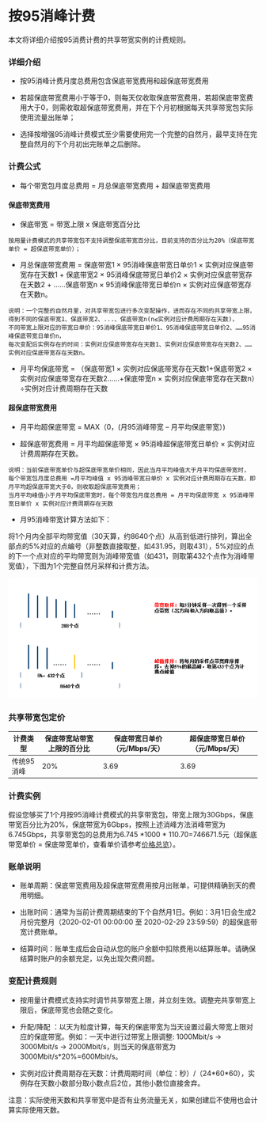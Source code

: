 # 按95消峰计费

本文将详细介绍按95消费计费的共享带宽实例的计费规则。

### 详细介绍

- 按95消峰计费月度总费用包含保底带宽费用和超保底带宽费用

- 若超保底带宽费用小于等于0，则每天仅收取保底带宽费用，若超保底带宽费用大于0，则需收取超保底带宽费用，并在下个月初根据每天共享带宽包实际使用流量出账单；

- 选择按增强95消峰计费模式至少需要使用完一个完整的自然月，最早支持在完整自然月的下个月初出完账单之后删除。

### 计费公式

- 每个带宽包月度总费用 = 月总保底带宽费用 + 超保底带宽费用


#### 保底带宽费用

- 保底带宽 = 带宽上限 x 保底带宽百分比
```
按用量计费模式的共享带宽包不支持调整保底带宽百分比，目前支持的百分比为20%（保底带宽单价 = 超保底带宽单价）；
```
- 月总保底带宽费用 = 保底带宽1 × 95消峰保底带宽日单价1 × 实例对应保底带宽存在天数1 + 保底带宽2 × 95消峰保底带宽日单价2 × 实例对应保底带宽存在天数2 + ……保底带宽n × 95消峰保底带宽日单价n × 实例对应保底带宽存在天数n。

```
说明：一个完整的自然月里，对共享带宽包进行多次变配操作，进而存在不同的共享带宽上限，得到不同的保底带宽1、保底带宽2、...、保底带宽n(n≤实例对应计费周期存在天数)，
不同带宽上限对应的带宽日单价：95消峰保底带宽日单价1、95消峰保底带宽日单价2、……95消峰保底带宽日单价n，
每次变配后实例存在的时间：实例对应保底带宽存在天数1、实例对应保底带宽存在天数2、……实例对应保底带宽存在天数n。

```

- 月平均保底带宽 = （保底带宽1 × 实例对应保底带宽存在天数1+保底带宽2 × 实例对应保底带宽存在天数2……+保底带宽n × 实例对应保底带宽存在天数n）÷实例对应计费周期存在天数


#### 超保底带宽费用

- 月平均超保底带宽 = MAX（0，(月95消峰带宽 – 月平均保底带宽）)

- 超保底带宽费用 = 月平均超保底带宽 × 95消峰超保底带宽日单价 × 实例对应计费周期存在天数。

```
说明：当前保底带宽单价与超保底带宽单价相同，因此当月平均峰值大于月平均保底带宽时，
每个带宽包月度总费用 =月平均峰值 x 95消峰带宽日单价 x 实例对应计费周期存在天数，即月平均超保底带宽大于0，则收取超保底带宽费用；
当月平均峰值小于月平均保底带宽时，每个带宽包月度总费用 = 月平均保底带宽 x 95消峰带宽日单价 x 实例对应计费周期存在天数
```


- 月95消峰带宽计算方法如下：

将1个月内全部平均带宽值（30天算，约8640个点）从高到低进行排列，算出全部点的5%对应的点编号（非整数直接取整，如431.95，则取431），5%对应的点的下一个点对应的平均带宽则为消峰带宽值（如431，则取第432个点作为消峰带宽值），下图为1个完整自然月采样和计费方法。


![img](../../../../../image/Networking/Shared-Bandwidth-Package/95-peak-elimination.png)


### 共享带宽包定价

| 计费类型   | 保底带宽站带宽上限的百分比 | 保底带宽日单价（元/Mbps/天） |  超保底带宽日单价（元/Mbps/天） |
| ---------- | -------------------------- |  ---------------------------- |  ------------------------------ |
| 传统95消峰 | 20%                        |  3.69                         |  3.69                           |

### 计费实例

假设您够买了1个月按95消峰计费模式的共享带宽包，带宽上限为30Gbps，保底带宽百分比为20%，保底带宽为6Gbps，按照上述消峰方法消峰带宽为6.745Gbps，共享带宽包的总费用为6.745 \*1000 \* 110.70=746671.5元（超保底带宽单价 = 保底带宽单价，查看单价请参考[价格总览](../Price-Overview.md)）。



### 账单说明

- 账单周期：保底带宽费用及超保底带宽费用按月出账单，可提供精确到天的费用明细。

- 出账时间：通常为当前计费周期结束的下个自然月1日。例如：3月1日会生成2月份完整月（2020-02-01 00:00:00 至 2020-02-29 23:59:59）的超保底带宽计费账单。

- 结算时间：账单生成后会自动从您的账户余额中扣除费用以结算账单。请确保结算时账户的余额充足，以免出现欠费问题。



### 变配计费规则

- 按用量计费模式支持实时调节共享带宽上限，并立刻生效。调整完共享带宽上限后，保底带宽也会随之变化。

- 升配/降配 ：以天为粒度计算，每天的保底带宽为当天设置过最大带宽上限对应的保底带宽。例如：一天中进行过带宽上限调整: 1000Mbit/s -> 3000Mbit/s -> 2000Mbit/s，则当天的保底带宽为3000Mbit/s\*20%=600Mbit/s。

- 实例对应计费周期存在天数：计费周期时间（单位：秒）/（24\*60\*60），实例存在天数小数部分取小数点后2位，其他小数位直接舍弃。


注意：实际使用天数和共享带宽中是否有业务流量无关，如果创建后不使用也会计算实际使用天数。
